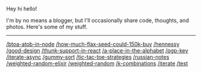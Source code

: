 Hey hi hello!

I'm by no means a blogger, but I'll occasionally share code, thoughts, and photos. Here's some of my stuff.

---

[/btoa-atob-in-node](/btoa-atob-in-node)
[/how-much-flax-seed-could-150k-buy](/how-much-flax-seed-could-150k-buy)
[/hennessy](/hennessy)
[/good-design](/good-design)
[/thunk-support-in-react](/thunk-support-in-react)
[/a-place-in-the-alphabet](/a-place-in-the-alphabet)
[/pgp-key](/pgp-key)
[/iterate-async](/iterate-async)
[/gummy-sort](/gummy-sort)
[/tic-tac-toe-strategies](/tic-tac-toe-strategies)
[/russian-notes](/russian-notes)
[/weighted-random-elixir](/weighted-random-elixir)
[/weighted-random](/weighted-random)
[/k-combinations](/k-combinations)
[/iterate](/iterate)
[/test](/test)
